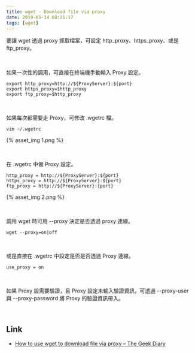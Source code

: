 ```yaml
---
title: wget - Download file via proxy
date: 2019-05-14 08:25:17
tags: [wget]
---
```


要讓 wget 透過 proxy 抓取檔案，可設定 http_proxy、https_proxy、或是 ftp_proxy。  

<!-- More -->

</br>


如果一次性的調用，可直接在終端機手動輸入 Proxy 設定。  

    export http_proxy=http://${ProxyServer}:${port}
    export https_proxy=$http_proxy
    export ftp_proxy=$http_proxy

</br>


如果每次都需要走 Proxy，可修改 .wgetrc 檔。  

    vim ~/.wgetrc

{% asset_img 1.png %}

</br>


在 .wgetrc 中做 Proxy 設定。  

    http_proxy = http://${ProxyServer}:${port}
    https_proxy = http://${ProxyServer}:${port}
    ftp_proxy = http://${ProxyServer}:{port}

{% asset_img 2.png %}

</br>


調用 wget 時可用 --proxy 決定是否透過 proxy 連線。  

    wget --proxy=on|off

</br>


或是直接在 .wgetrc 中設定是否是否透過 Proxy 連線。  

    use_proxy = on

</br>


如果 Proxy 設需要驗證，且 Proxy 設定未輸入驗證資訊，可透過 --proxy-user 與 --proxy-password 將 Proxy 的驗證資訊帶入。  

</br>


Link
----
* [How to use wget to download file via proxy – The Geek Diary](https://www.thegeekdiary.com/how-to-use-wget-to-download-file-via-proxy/)
